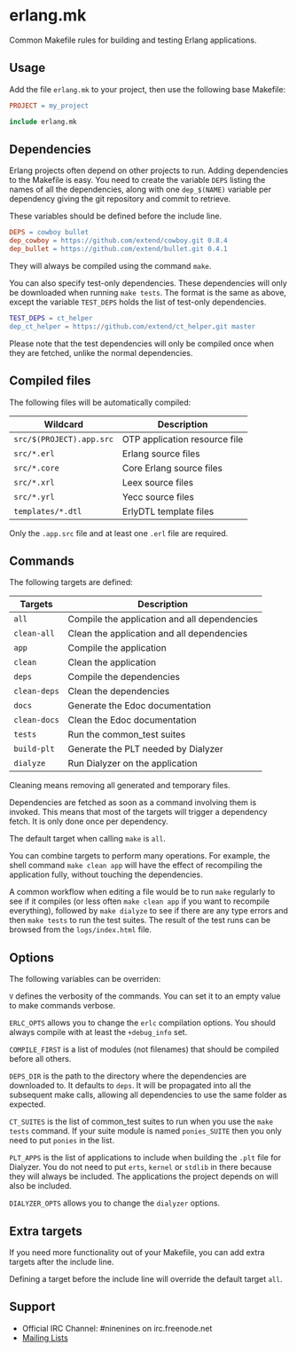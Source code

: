 erlang.mk
=========

Common Makefile rules for building and testing Erlang applications.

Usage
-----

Add the file `erlang.mk` to your project, then use the following base
Makefile:

``` Makefile
PROJECT = my_project

include erlang.mk
```

Dependencies
------------

Erlang projects often depend on other projects to run. Adding dependencies
to the Makefile is easy. You need to create the variable `DEPS` listing
the names of all the dependencies, along with one `dep_$(NAME)` variable
per dependency giving the git repository and commit to retrieve.

These variables should be defined before the include line.

``` Makefile
DEPS = cowboy bullet
dep_cowboy = https://github.com/extend/cowboy.git 0.8.4
dep_bullet = https://github.com/extend/bullet.git 0.4.1
```

They will always be compiled using the command `make`.

You can also specify test-only dependencies. These dependencies will only
be downloaded when running `make tests`. The format is the same as above,
except the variable `TEST_DEPS` holds the list of test-only dependencies.

``` erlang
TEST_DEPS = ct_helper
dep_ct_helper = https://github.com/extend/ct_helper.git master
```

Please note that the test dependencies will only be compiled once
when they are fetched, unlike the normal dependencies.

Compiled files
--------------

The following files will be automatically compiled:

| Wildcard                 | Description                   |
| ------------------------ | ----------------------------- |
| `src/$(PROJECT).app.src` | OTP application resource file |
| `src/*.erl`              | Erlang source files           |
| `src/*.core`             | Core Erlang source files      |
| `src/*.xrl`              | Leex source files             |
| `src/*.yrl`              | Yecc source files             |
| `templates/*.dtl`        | ErlyDTL template files        |

Only the `.app.src` file and at least one `.erl` file are required.

Commands
--------

The following targets are defined:

| Targets      | Description                                  |
| ------------ | -------------------------------------------- |
| `all`        | Compile the application and all dependencies |
| `clean-all`  | Clean the application and all dependencies   |
| `app`        | Compile the application                      |
| `clean`      | Clean the application                        |
| `deps`       | Compile the dependencies                     |
| `clean-deps` | Clean the dependencies                       |
| `docs`       | Generate the Edoc documentation              |
| `clean-docs` | Clean the Edoc documentation                 |
| `tests`      | Run the common_test suites                   |
| `build-plt`  | Generate the PLT needed by Dialyzer          |
| `dialyze`    | Run Dialyzer on the application              |

Cleaning means removing all generated and temporary files.

Dependencies are fetched as soon as a command involving them is
invoked. This means that most of the targets will trigger a
dependency fetch. It is only done once per dependency.

The default target when calling `make` is `all`.

You can combine targets to perform many operations. For example, the
shell command `make clean app` will have the effect of recompiling
the application fully, without touching the dependencies.

A common workflow when editing a file would be to run `make` regularly
to see if it compiles (or less often `make clean app` if you want to
recompile everything), followed by `make dialyze` to see if there are
any type errors and then `make tests` to run the test suites. The
result of the test runs can be browsed from the `logs/index.html` file.

Options
-------

The following variables can be overriden:

`V` defines the verbosity of the commands. You can set it
to an empty value to make commands verbose.

`ERLC_OPTS` allows you to change the `erlc` compilation
options. You should always compile with at least the `+debug_info` set.

`COMPILE_FIRST` is a list of modules (not filenames) that should be
compiled before all others.

`DEPS_DIR` is the path to the directory where the dependencies are
downloaded to. It defaults to `deps`. It will be propagated into
all the subsequent make calls, allowing all dependencies to use
the same folder as expected.

`CT_SUITES` is the list of common_test suites to run when you use
the `make tests` command. If your suite module is named `ponies_SUITE`
then you only need to put `ponies` in the list.

`PLT_APPS` is the list of applications to include when building the
`.plt` file for Dialyzer. You do not need to put `erts`, `kernel` or
`stdlib` in there because they will always be included. The applications
the project depends on will also be included.

`DIALYZER_OPTS` allows you to change the `dialyzer` options.

Extra targets
-------------

If you need more functionality out of your Makefile, you can add extra
targets after the include line.

Defining a target before the include line will override the default
target `all`.

Support
-------

 *  Official IRC Channel: #ninenines on irc.freenode.net
 *  [Mailing Lists](http://lists.ninenines.eu)

